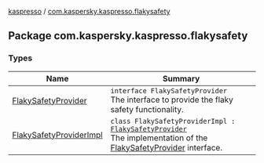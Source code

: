 [kaspresso](../index.md) / [com.kaspersky.kaspresso.flakysafety](./index.md)

## Package com.kaspersky.kaspresso.flakysafety

### Types

| Name | Summary |
|---|---|
| [FlakySafetyProvider](-flaky-safety-provider/index.md) | `interface FlakySafetyProvider`<br>The interface to provide the flaky safety functionality. |
| [FlakySafetyProviderImpl](-flaky-safety-provider-impl/index.md) | `class FlakySafetyProviderImpl : `[`FlakySafetyProvider`](-flaky-safety-provider/index.md)<br>The implementation of the [FlakySafetyProvider](-flaky-safety-provider/index.md) interface. |
